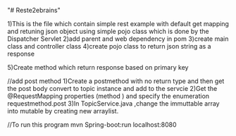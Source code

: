 "# Reste2ebrains" 

1)This is the file which contain simple rest example with default get mapping and retuning json object using simple pojo class which is done by the Dispatcher Servlet
2)add parent and web dependency in pom
3)create main class and controller class
4)create pojo class to return json string as a response


5)Create method which return response based on primary key


//add post method
1)Create a postmethod with no return type and then get the post body convert to topic instance and add to the servcie
2)Get the @RequestMapping properties (method ) and specify the enumeration requestmethod.post
3)In TopicService.java ,change the immuttable array into mutable by creating new arraylist.




//To run this program
mvn Spring-boot:run
localhost:8080
